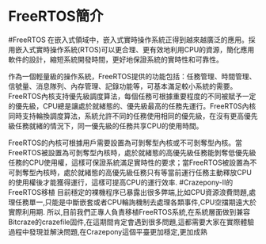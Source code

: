 
#  FreeRTOS簡介


#FreeRTOS
   在嵌入式領域中，嵌入式實時操作系統正得到越來越廣泛的應用。採用嵌入式實時操作系統(RTOS)可以更合理、更有效地利用CPU的資源，簡化應用軟件的設計，縮短系統開發時間，更好地保證系統的實時性和可靠性。

   作為一個輕量級的操作系統，FreeRTOS提供的功能包括：任務管理、時間管理、信號量、消息隊列、內存管理、記錄功能等，可基本滿足較小系統的需要。FreeRTOS內核支持優先級調度算法，每個任務可根據重要程度的不同被賦予一定的優先級，CPU總是讓處於就緒態的、優先級最高的任務先運行。FreeRT0S內核同時支持輪換調度算法，系統允許不同的任務使用相同的優先級，在沒有更高優先級任務就緒的情況下，同一優先級的任務共享CPU的使用時間。

  FreeRTOS的內核可根據用戶需要設置為可剝奪型內核或不可剝奪型內核。當FreeRTOS被設置為可剝奪型內核時，處於就緒態的高優先級任務能剝奪低優先級任務的CPU使用權，這樣可保證系統滿足實時性的要求；當FreeRTOS被設置為不可剝奪型內核時，處於就緒態的高優先級任務只有等當前運行任務主動釋放CPU的使用權後才能獲得運行，這樣可提高CPU的運行效率.
#Crazepony-II的FreeRTOS移植
目前穩定的裸機程序已暴露出很多弊端,比如CPU資源浪費問題,處理任務單一,只能是中斷嵌套或者CPU輪詢機制去處理各類事件,CPU空擋期遠大於實際利用期.
所以,目前我們正專人負責移植FreeRTOS系統,在系統層面做到兼容Bitcraze的crazefile固件,在這期間肯定會遇到很多問題,這都需要大家在實際體驗過程中發現並解決問題,在Crazepony這個平臺更加穩定,更加成熟

